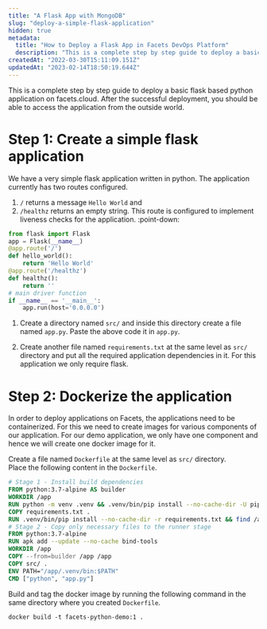 ```yaml
---
title: "A Flask App with MongoDB"
slug: "deploy-a-simple-flask-application"
hidden: true
metadata: 
  title: "How to Deploy a Flask App in Facets DevOps Platform"
  description: "This is a complete step by step guide to deploy a basic flask based python application on facets.cloud DevOps Platform"
createdAt: "2022-03-30T15:11:09.151Z"
updatedAt: "2023-02-14T18:50:19.644Z"
---
```

This is a complete step by step guide to deploy a basic flask based python application on facets.cloud. After the successful deployment, you should be able to access the application from the outside world.

# Step 1: Create a simple flask application

We have a very simple flask application written in python. The application currently has two routes configured.

1. <code>/</code> returns a message <code>Hello World</code> and 
2. <code>/healthz</code> returns an empty string. This route is configured to implement liveness checks for the application. :point-down: 

```python
from flask import Flask
app = Flask(__name__)
@app.route('/')
def hello_world():
    return 'Hello World'
@app.route('/healthz')
def healthz():
    return ''
# main driver function
if __name__ == '__main__':
    app.run(host='0.0.0.0')
```



1. Create a directory named <code>src/</code> and inside this directory create a file named <code>app.py</code>. Paste the above code it in <code>app.py</code>. 

2. Create another file named <code>requirements.txt</code> at the same level as <code>src/</code> directory and put all the required application dependencies in it. For this application we only require flask.

# Step 2: Dockerize the application

In order to deploy applications on Facets, the applications need to be containerized. For this we need to create images for various components of our application. For our demo application, we only have one component and hence we will create one docker image for it.

Create a file named <code>Dockerfile</code> at the same level as <code>src/</code> directory.  
Place the following content in the <code>Dockerfile</code>.

```dockerfile
# Stage 1 - Install build dependencies
FROM python:3.7-alpine AS builder
WORKDIR /app
RUN python -m venv .venv && .venv/bin/pip install --no-cache-dir -U pip setuptools
COPY requirements.txt .
RUN .venv/bin/pip install --no-cache-dir -r requirements.txt && find /app/.venv \( -type d -a -name test -o -name tests \) -o \( -type f -a -name '*.pyc' -o -name '*.pyo' \) -exec rm -rf '{}' \+
# Stage 2 - Copy only necessary files to the runner stage
FROM python:3.7-alpine
RUN apk add --update --no-cache bind-tools
WORKDIR /app
COPY --from=builder /app /app
COPY src/ .
ENV PATH="/app/.venv/bin:$PATH"
CMD ["python", "app.py"]
```



Build  and tag the docker image by running the following command in the same directory where you created <code>Dockerfile</code>.

```shell
docker build -t facets-python-demo:1 .
```